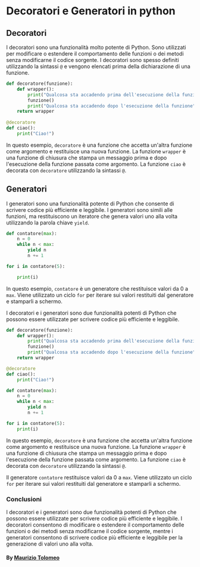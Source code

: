 # Decoratori e Generatori in python

## Decoratori

I decoratori sono una funzionalità molto potente di Python. Sono utilizzati per modificare o estendere il comportamento delle funzioni o dei metodi senza modificarne il codice sorgente. I decoratori sono spesso definiti utilizzando la sintassi `@` e vengono elencati prima della dichiarazione di una funzione.

```python
def decoratore(funzione):
    def wrapper():
        print("Qualcosa sta accadendo prima dell'esecuzione della funzione")
        funzione()
        print("Qualcosa sta accadendo dopo l'esecuzione della funzione")
    return wrapper
    
@decoratore
def ciao():
    print("Ciao!")
```

In questo esempio, `decoratore` è una funzione che accetta un'altra funzione come argomento e restituisce una nuova funzione. La funzione `wrapper` è una funzione di chiusura che stampa un messaggio prima e dopo l'esecuzione della funzione passata come argomento. La funzione `ciao` è decorata con `decoratore` utilizzando la sintassi `@`.

## Generatori

I generatori sono una funzionalità potente di Python che consente di scrivere codice più efficiente e leggibile. I generatori sono simili alle funzioni, ma restituiscono un iteratore che genera valori uno alla volta utilizzando la parola chiave `yield`.

```python
def contatore(max):
    n = 0
    while n < max:
        yield n
        n += 1

for i in contatore(5):

    print(i)
```

In questo esempio, `contatore` è un generatore che restituisce valori da 0 a `max`. Viene utilizzato un ciclo `for` per iterare sui valori restituiti dal generatore e stamparli a schermo.

I decoratori e i generatori sono due funzionalità potenti di Python che possono essere utilizzate per scrivere codice più efficiente e leggibile.

```python
def decoratore(funzione):
    def wrapper():
        print("Qualcosa sta accadendo prima dell'esecuzione della funzione")
        funzione()
        print("Qualcosa sta accadendo dopo l'esecuzione della funzione")
    return wrapper

@decoratore
def ciao():
    print("Ciao!")

def contatore(max):
    n = 0
    while n < max:
        yield n
        n += 1

for i in contatore(5):
    print(i)
```

In questo esempio, `decoratore` è una funzione che accetta un'altra funzione come argomento e restituisce una nuova funzione. La funzione `wrapper` è una funzione di chiusura che stampa un messaggio prima e dopo l'esecuzione della funzione passata come argomento. La funzione `ciao` è decorata con `decoratore` utilizzando la sintassi `@`.

Il generatore `contatore` restituisce valori da 0 a `max`. Viene utilizzato un ciclo `for` per iterare sui valori restituiti dal generatore e stamparli a schermo.

### Conclusioni

I decoratori e i generatori sono due funzionalità potenti di Python che possono essere utilizzate per scrivere codice più efficiente e leggibile. I decoratori consentono di modificare o estendere il comportamento delle funzioni o dei metodi senza modificarne il codice sorgente, mentre i generatori consentono di scrivere codice più efficiente e leggibile per la generazione di valori uno alla volta.

#### By [Maurizio Tolomeo](https://github.com/moris88)
